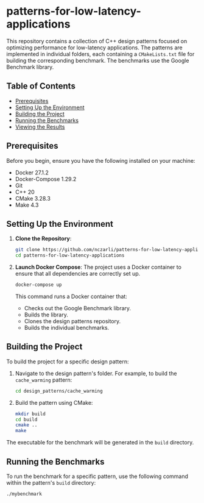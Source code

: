 # patterns-for-low-latency-applications

This repository contains a collection of C++ design patterns focused on optimizing performance for low-latency applications. The patterns are implemented in individual folders, each containing a `CMakeLists.txt` file for building the corresponding benchmark. The benchmarks use the Google Benchmark library.

## Table of Contents
- [Prerequisites](#prerequisites)
- [Setting Up the Environment](#setting-up-the-environment)
- [Building the Project](#building-the-project)
- [Running the Benchmarks](#running-the-benchmarks)
- [Viewing the Results](#viewing-the-results)

## Prerequisites
Before you begin, ensure you have the following installed on your machine:
- Docker 27.1.2
- Docker-Compose 1.29.2
- Git
- C++ 20
- CMake 3.28.3
- Make 4.3

## Setting Up the Environment

1. **Clone the Repository**:
    ```bash
    git clone https://github.com/nczarli/patterns-for-low-latency-applications.git
    cd patterns-for-low-latency-applications
    ```

2. **Launch Docker Compose**:
    The project uses a Docker container to ensure that all dependencies are correctly set up.
    ```bash
    docker-compose up
    ```

    This command runs a Docker container that:
    - Checks out the Google Benchmark library.
    - Builds the library.
    - Clones the design patterns repository.
    - Builds the individual benchmarks.

## Building the Project

To build the project for a specific design pattern:

1. Navigate to the design pattern's folder. For example, to build the `cache_warming` pattern:
    ```bash
    cd design_patterns/cache_warming
    ```

2. Build the pattern using CMake:
    ```bash
    mkdir build
    cd build
    cmake ..
    make
    ```

The executable for the benchmark will be generated in the `build` directory.

## Running the Benchmarks

To run the benchmark for a specific pattern, use the following command within the pattern's `build` directory:
```bash
./mybenchmark